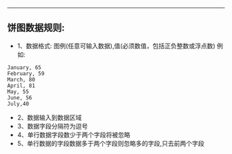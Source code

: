 ***
## 饼图数据规则:
* 1、数据格式: 图例(任意可输入数据),值(必须数值，包括正负整数或浮点数) 例如:
```
January, 65
February, 59
March, 80
April, 81
May, 55
June, 56
July,40
```
* 2、数据输入到数据区域
* 3、数据字段分隔符为逗号
* 4、单行数据字段数少于两个字段将被忽略
* 5、单行数据的字段数据多于两个字段则忽略多的字段,只去前两个字段


